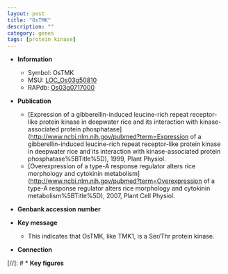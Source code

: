 ```yaml
---
layout: post
title: "OsTMK"
description: ""
category: genes
tags: [protein kinase]
---
```


* **Information**  
    + Symbol: OsTMK  
    + MSU: [LOC_Os03g50810](http://rice.uga.edu/cgi-bin/ORF_infopage.cgi?orf=LOC_Os03g50810)  
    + RAPdb: [Os03g0717000](https://rapdb.dna.affrc.go.jp/locus/?name=Os03g0717000)  

* **Publication**  
    + [Expression of a gibberellin-induced leucine-rich repeat receptor-like protein kinase in deepwater rice and its interaction with kinase-associated protein phosphatase](http://www.ncbi.nlm.nih.gov/pubmed?term=Expression of a gibberellin-induced leucine-rich repeat receptor-like protein kinase in deepwater rice and its interaction with kinase-associated protein phosphatase%5BTitle%5D), 1999, Plant Physiol.
    + [Overexpression of a type-A response regulator alters rice morphology and cytokinin metabolism](http://www.ncbi.nlm.nih.gov/pubmed?term=Overexpression of a type-A response regulator alters rice morphology and cytokinin metabolism%5BTitle%5D), 2007, Plant Cell Physiol.

* **Genbank accession number**  

* **Key message**  
    + This indicates that OsTMK, like TMK1, is a Ser/Thr protein kinase.

* **Connection**  

[//]: # * **Key figures**  


